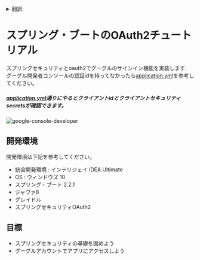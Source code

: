 <details>
<summary>翻訳:</summary>
  
* [English](/README.md)  
* [한국어](/translations/README-kr.md)

</details>
  
# スプリング・ブートのOAuth2チュートリアル
スプリングセキュリティとoauth2でグーグルのサインイン機能を実装します.  
グーグル開発者コンソールの認証idを持ってなかったら[application.yml](src/main/resources/application.yml)を参考してください。  

##### [application.yml](src/main/resources/application.yml)通りにやるとクライアントidとクライアントセキュリティsecretsが確認できます。 
![google-console-developer](https://user-images.githubusercontent.com/51474312/70328056-833bcd80-187b-11ea-9734-619c99cd9b3f.PNG)

## 開発環境  
開発環境は下記を参考してください。
* 統合開発環境 : インテリジェイ IDEA Ultimate
* OS : ウィンドウズ 10
* スプリング・ブート 2.2.1
* ジャヴァ8
* グレイドル
* スプリングセキュリティOAuth2
## 目標  
* スプリングセキュリティの基礎を固めよう  
* グーグルアカウントでアプリにアクセスしよう